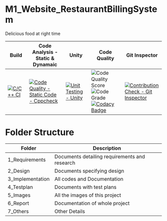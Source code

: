 # M1_Website_RestaurantBillingSystem
Delicious food at right time

| Build | Code Analysis - Static & Dynamaic | Unity | Code Quality | Git Inspector |
|---|---|---|---|---|
| [![C/C++ CI](https://github.com/Gokul0808/M1_Application_RestaurantBillingSystem/actions/workflows/Linux.yml/badge.svg)](https://github.com/Gokul0808/M1_Application_RestaurantBillingSystem/actions/workflows/Linux.yml) | [![Code Quality - Static Code - Cppcheck](https://github.com/Gokul0808/M1_Application_RestaurantBillingSystem/actions/workflows/cppcheck.yml/badge.svg)](https://github.com/Gokul0808/M1_Application_RestaurantBillingSystem/actions/workflows/cppcheck.yml)| [![Unit Testing - Unity](https://github.com/Gokul0808/M1_Application_RestaurantBillingSystem/actions/workflows/unity.yml/badge.svg)](https://github.com/Gokul0808/M1_Application_RestaurantBillingSystem/actions/workflows/unity.yml) |![Code Quality Score](https://api.codiga.io/project/29804/score/svg) ![Code Grade](https://api.codiga.io/project/29804/status/svg) [![Codacy Badge](https://app.codacy.com/project/badge/Grade/cffd343e61614e60829ae29e1738e396)](https://www.codacy.com/gh/Gokul0808/M1_Application_RestaurantBillingSystem/dashboard?utm_source=github.com&amp;utm_medium=referral&amp;utm_content=Gokul0808/M1_Application_RestaurantBillingSystem&amp;utm_campaign=Badge_Grade) | [![Contribution Check - Git Inspector](https://github.com/Gokul0808/M1_Application_RestaurantBillingSystem/actions/workflows/gitinspector.yml/badge.svg)](https://github.com/Gokul0808/M1_Application_RestaurantBillingSystem/actions/workflows/gitinspector.yml)
# Folder Structure
| Folder | Description |
| ---- | ---- |
| 1_Requirements | Documents detailing requirements and research |
| 2_Design | Documents specifying design |
| 3_Implementation | All codes and Documentation |
| 4_Testplan | Documents with test plans |
| 5_Images | All the images of this project |
| 6_Report | Documentation of whole project |
| 7_Others | Other Details |
